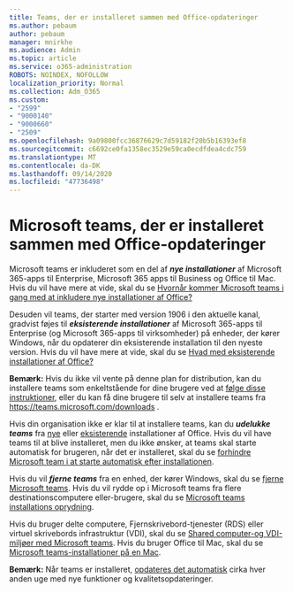 ```yaml
---
title: Teams, der er installeret sammen med Office-opdateringer
ms.author: pebaum
author: pebaum
manager: mnirkhe
ms.audience: Admin
ms.topic: article
ms.service: o365-administration
ROBOTS: NOINDEX, NOFOLLOW
localization_priority: Normal
ms.collection: Adm_O365
ms.custom:
- "2599"
- "9000140"
- "9000660"
- "2509"
ms.openlocfilehash: 9a09800fcc36876629c7d59182f20b5b16393ef8
ms.sourcegitcommit: c6692ce0fa1358ec3529e59ca0ecdfdea4cdc759
ms.translationtype: MT
ms.contentlocale: da-DK
ms.lasthandoff: 09/14/2020
ms.locfileid: "47736498"
---
```

# <a name="microsoft-teams-installed-with-office-updates"></a>Microsoft teams, der er installeret sammen med Office-opdateringer

Microsoft teams er inkluderet som en del af ***nye installationer*** af Microsoft 365-apps til Enterprise, Microsoft 365 apps til Business og Office til Mac. Hvis du vil have mere at vide, skal du se [Hvornår kommer Microsoft teams i gang med at inkludere nye installationer af Office?](https://docs.microsoft.com/deployoffice/teams-install#when-will-microsoft-teams-start-being-included-with-new-installations-of-microsoft-365-apps)

Desuden vil teams, der starter med version 1906 i den aktuelle kanal, gradvist føjes til ***eksisterende installationer*** af Microsoft 365-apps til Enterprise (og Microsoft 365-apps til virksomheder) på enheder, der kører Windows, når du opdaterer din eksisterende installation til den nyeste version. Hvis du vil have mere at vide, skal du se [Hvad med eksisterende installationer af Office?](https://docs.microsoft.com/deployoffice/teams-install#what-about-existing-installations-of-microsoft-365-apps)

**Bemærk:** Hvis du ikke vil vente på denne plan for distribution, kan du installere teams som enkeltstående for dine brugere ved at [følge disse instruktioner](https://docs.microsoft.com/MicrosoftTeams/msi-deployment), eller du kan få dine brugere til selv at installere teams fra https://teams.microsoft.com/downloads .

Hvis din organisation ikke er klar til at installere teams, kan du ***udelukke teams*** fra [nye](https://docs.microsoft.com/deployoffice/teams-install#how-to-exclude-microsoft-teams-from-new-installations-of-microsoft-365-apps) eller [eksisterende](https://docs.microsoft.com/deployoffice/teams-install#use-group-policy-to-control-the-installation-of-microsoft-teams) installationer af Office. Hvis du vil have teams til at blive installeret, men du ikke ønsker, at teams skal starte automatisk for brugeren, når det er installeret, skal du se [forhindre Microsoft team i at starte automatisk efter installationen](https://docs.microsoft.com/deployoffice/teams-install#use-group-policy-to-prevent-microsoft-teams-from-starting-automatically-after-installation).

Hvis du vil ***fjerne teams*** fra en enhed, der kører Windows, skal du se [fjerne Microsoft teams](https://support.office.com/article/uninstall-microsoft-teams-3b159754-3c26-4952-abe7-57d27f5f4c81). Hvis du vil rydde op i Microsoft teams fra flere destinationscomputere eller-brugere, skal du se [Microsoft teams installations oprydning](https://docs.microsoft.com/microsoftteams/scripts/powershell-script-teams-deployment-clean-up).

Hvis du bruger delte computere, Fjernskrivebord-tjenester (RDS) eller virtuel skrivebords infrastruktur (VDI), skal du se [Shared computer-og VDI-miljøer med Microsoft teams](https://docs.microsoft.com/deployoffice/teams-install#shared-computer-and-vdi-environments-with-microsoft-teams). Hvis du bruger Office til Mac, skal du se [Microsoft teams-installationer på en Mac](https://docs.microsoft.com/deployoffice/teams-install#microsoft-teams-installations-on-a-mac).

**Bemærk:** Når teams er installeret, [opdateres det automatisk](https://docs.microsoft.com/deployoffice/teams-install#feature-and-quality-updates-for-microsoft-teams) cirka hver anden uge med nye funktioner og kvalitetsopdateringer. 